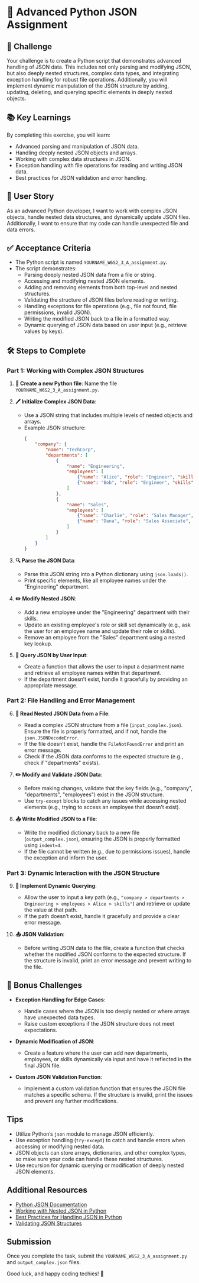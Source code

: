 # 🐍 Advanced Python JSON Assignment

## 🎯 Challenge

Your challenge is to create a Python script that demonstrates advanced handling of JSON data. This includes not only parsing and modifying JSON, but also deeply nested structures, complex data types, and integrating exception handling for robust file operations. Additionally, you will implement dynamic manipulation of the JSON structure by adding, updating, deleting, and querying specific elements in deeply nested objects.

## 📚 Key Learnings

By completing this exercise, you will learn:

- Advanced parsing and manipulation of JSON data.
- Handling deeply nested JSON objects and arrays.
- Working with complex data structures in JSON.
- Exception handling with file operations for reading and writing JSON data.
- Best practices for JSON validation and error handling.

## 👤 User Story

As an advanced Python developer, I want to work with complex JSON objects, handle nested data structures, and dynamically update JSON files. Additionally, I want to ensure that my code can handle unexpected file and data errors.

## ✅ Acceptance Criteria

- The Python script is named `YOURNAME_W6S2_3_A_assignment.py`.
- The script demonstrates:
  - Parsing deeply nested JSON data from a file or string.
  - Accessing and modifying nested JSON elements.
  - Adding and removing elements from both top-level and nested structures.
  - Validating the structure of JSON files before reading or writing.
  - Handling exceptions for file operations (e.g., file not found, file permissions, invalid JSON).
  - Writing the modified JSON back to a file in a formatted way.
  - Dynamic querying of JSON data based on user input (e.g., retrieve values by keys).

## 🛠️ Steps to Complete

### Part 1: Working with Complex JSON Structures

1. **📁 Create a new Python file**: Name the file `YOURNAME_W6S2_3_A_assignment.py`.

2. **🖊️ Initialize Complex JSON Data**: 
    - Use a JSON string that includes multiple levels of nested objects and arrays.
    - Example JSON structure:
      ```json
      {
          "company": {
              "name": "TechCorp",
              "departments": [
                  {
                      "name": "Engineering",
                      "employees": [
                          {"name": "Alice", "role": "Engineer", "skills": ["Python", "C++"]},
                          {"name": "Bob", "role": "Engineer", "skills": ["JavaScript", "Node.js"]}
                      ]
                  },
                  {
                      "name": "Sales",
                      "employees": [
                          {"name": "Charlie", "role": "Sales Manager", "skills": ["Negotiation", "Communication"]},
                          {"name": "Dana", "role": "Sales Associate", "skills": ["Customer Service", "CRM"]}
                      ]
                  }
              ]
          }
      }
      ```

3. **🔍 Parse the JSON Data**: 
    - Parse this JSON string into a Python dictionary using `json.loads()`.
    - Print specific elements, like all employee names under the "Engineering" department.

4. **✏️ Modify Nested JSON**:
    - Add a new employee under the "Engineering" department with their skills.
    - Update an existing employee's role or skill set dynamically (e.g., ask the user for an employee name and update their role or skills).
    - Remove an employee from the "Sales" department using a nested key lookup.

5. **🔄 Query JSON by User Input**:
    - Create a function that allows the user to input a department name and retrieve all employee names within that department.
    - If the department doesn’t exist, handle it gracefully by providing an appropriate message.

### Part 2: File Handling and Error Management

6. **📖 Read Nested JSON Data from a File**:
    - Read a complex JSON structure from a file (`input_complex.json`). Ensure the file is properly formatted, and if not, handle the `json.JSONDecodeError`.
    - If the file doesn’t exist, handle the `FileNotFoundError` and print an error message.
    - Check if the JSON data conforms to the expected structure (e.g., check if "departments" exists).

7. **✏️ Modify and Validate JSON Data**:
    - Before making changes, validate that the key fields (e.g., "company", "departments", "employees") exist in the JSON structure.
    - Use `try-except` blocks to catch any issues while accessing nested elements (e.g., trying to access an employee that doesn’t exist).

8. **📤 Write Modified JSON to a File**:
    - Write the modified dictionary back to a new file (`output_complex.json`), ensuring the JSON is properly formatted using `indent=4`.
    - If the file cannot be written (e.g., due to permissions issues), handle the exception and inform the user.

### Part 3: Dynamic Interaction with the JSON Structure

9. **🔄 Implement Dynamic Querying**:
    - Allow the user to input a key path (e.g., `"company > departments > Engineering > employees > Alice > skills"`) and retrieve or update the value at that path.
    - If the path doesn’t exist, handle it gracefully and provide a clear error message.

10. **📤 JSON Validation**:
    - Before writing JSON data to the file, create a function that checks whether the modified JSON conforms to the expected structure. If the structure is invalid, print an error message and prevent writing to the file.

## 🚩 Bonus Challenges

- **Exception Handling for Edge Cases**: 
    - Handle cases where the JSON is too deeply nested or where arrays have unexpected data types.
    - Raise custom exceptions if the JSON structure does not meet expectations.

- **Dynamic Modification of JSON**: 
    - Create a feature where the user can add new departments, employees, or skills dynamically via input and have it reflected in the final JSON file.

- **Custom JSON Validation Function**:
    - Implement a custom validation function that ensures the JSON file matches a specific schema. If the structure is invalid, print the issues and prevent any further modifications.

## Tips

- Utilize Python’s `json` module to manage JSON efficiently.
- Use exception handling (`try-except`) to catch and handle errors when accessing or modifying nested data.
- JSON objects can store arrays, dictionaries, and other complex types, so make sure your code can handle these nested structures.
- Use recursion for dynamic querying or modification of deeply nested JSON elements.

## Additional Resources

- [Python JSON Documentation](https://docs.python.org/3/library/json.html)
- [Working with Nested JSON in Python](https://realpython.com/python-json/)
- [Best Practices for Handling JSON in Python](https://www.geeksforgeeks.org/python-json/)
- [Validating JSON Structures](https://json-schema.org/)

## Submission

Once you complete the task, submit the `YOURNAME_W6S2_3_A_assignment.py` and `output_complex.json` files.

Good luck, and happy coding techies! 🚀